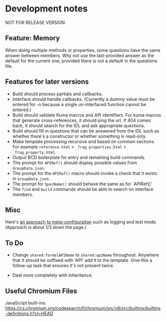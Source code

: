 # Development notes

NOT FOR RELEASE VERSION

## Feature: Memory

When doing multiple methods or properties, some questions have the same answer between members. Why not use the last-provided answer as the default for the current one, provided there is not a default in the questions file.

## Features for later versions

* Build should process partials and callbacks.
* Interface should handle callbacks. (Currently a dummy value must be entered for -n because a single un-interfaced function cannot be entered.)
* Build should validate Kuma macros and API identifiers. For kuma macros that generate cross-references, it should ping the url. If 404 comes back, it should search for the IDL and ask appropriate questions.
* Build should fill in questions that can be answered from the IDL such as whether there's a constructor or whether something is read-only.
* Make template processing recursive and based on common sections. For example `reference.html` > `_frag_properties.html` > `_frag_property.html`.
* Output BCD boilerplate for entry and remaining build commands.
* The prompt for `APIRef()` should display possible values from `GroupData.json`.
* The prompt for the `APIRef()` macro should invoke a check that it exists in `GroupData.json`.
* The prompt for `SpecName()` should behave the same as for `APIRef()'
* The `find` and `build` commands should be able to search on interface members.

## Misc

Here's [an approach to meta-configuration](https://www.keithcirkel.co.uk/metaprogramming-in-es6-symbols/) such as logging and test mode. (Approach is about 1/3 down the page.)

## To Do

* Change `shared:formalAPIName` to `shared:apiName` throughout. Anywhere that it should be suffixed with 'API' add it to the template. Give this a follow-up task that ensures it's not present twice.

* Deal more completely with inheritance.

## Useful Chromium Files

JavaScript built-ins:
  https://cs.chromium.org/codesearch/f/chromium/src/v8/src/builtins/builtins-definitions.h?cl=HEAD

  
